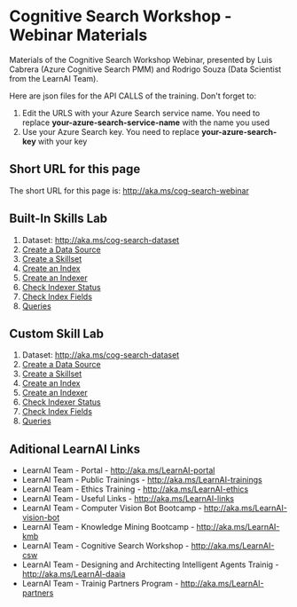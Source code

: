 # Cognitive Search Workshop - Webinar Materials

Materials of the Cognitive Search Workshop Webinar, presented by Luis Cabrera (Azure Cognitive Search PMM) and Rodrigo Souza (Data Scientist from the LearnAI Team).

Here are json files for the API CALLS of the training. Don't forget to:

1. Edit the URLS with your Azure Search service name. You need to replace **your-azure-search-service-name** with the name you used
1. Use your Azure Search key. You need to replace **your-azure-search-key** with your key

## Short URL for this page

The short URL for this page is: http://aka.ms/cog-search-webinar

## Built-In Skills Lab

1. Dataset: http://aka.ms/cog-search-dataset 
1. [Create a Data Source](https://github.com/Rodrigossz/cog-search-webinar/blob/master/built-in-lab/01-create-data-source.md)
1. [Create a Skillset](https://github.com/Rodrigossz/cog-search-webinar/blob/master/built-in-lab/02-create-skillset.md)
1. [Create an Index](https://github.com/Rodrigossz/cog-search-webinar/blob/master/built-in-lab/03-create-index.md)
1. [Create an Indexer](https://github.com/Rodrigossz/cog-search-webinar/blob/master/built-in-lab/04-create-indexer.md)
1. [Check Indexer Status](https://github.com/Rodrigossz/cog-search-webinar/blob/master/built-in-lab/05-check-indexer-status.md)
1. [Check Index Fields](https://github.com/Rodrigossz/cog-search-webinar/blob/master/built-in-lab/06-check-index-fields.md)
1. [Queries](https://github.com/Rodrigossz/cog-search-webinar/blob/master/built-in-lab/07-queries.md)

## Custom Skill Lab
1. Dataset: http://aka.ms/cog-search-dataset 
1. [Create a Data Source](https://github.com/Rodrigossz/cog-search-webinar/blob/master/built-in-lab/01-create-data-source.md)
1. [Create a Skillset](https://github.com/Rodrigossz/cog-search-webinar/blob/master/built-in-lab/02-create-skillset.md)
1. [Create an Index](https://github.com/Rodrigossz/cog-search-webinar/blob/master/built-in-lab/03-create-index.md)
1. [Create an Indexer](https://github.com/Rodrigossz/cog-search-webinar/blob/master/built-in-lab/04-create-indexer.md)
1. [Check Indexer Status](https://github.com/Rodrigossz/cog-search-webinar/blob/master/built-in-lab/05-check-indexer-status.md)
1. [Check Index Fields](https://github.com/Rodrigossz/cog-search-webinar/blob/master/built-in-lab/06-check-index-fields.md)
1. [Queries](https://github.com/Rodrigossz/cog-search-webinar/blob/master/built-in-lab/07-queries.md)

## Aditional LearnAI Links

+ LearnAI Team - Portal - http://aka.ms/LearnAI-portal
+ LearnAI Team - Public Trainings - http://aka.ms/LearnAI-trainings
+ LearnAI Team - Ethics Training - http://aka.ms/LearnAI-ethics
+ LearnAI Team - Useful Links - http://aka.ms/LearnAI-links
+ LearnAI Team - Computer Vision Bot Bootcamp - http://aka.ms/LearnAI-vision-bot 
+ LearnAI Team - Knowledge Mining Bootcamp - http://aka.ms/LearnAI-kmb
+ LearnAI Team - Cognitive Search Workshop - http://aka.ms/LearnAI-csw
+ LearnAI Team - Designing and Architecting Intelligent Agents Trainig - http://aka.ms/LearnAI-daaia 
+ LearnAI Team - Trainig Partners Program - http://aka.ms/LearnAI-partners

